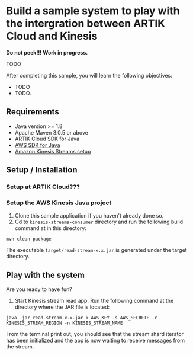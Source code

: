 # Build a sample system to play with the intergration between ARTIK Cloud and Kinesis

**Do not peek!!! Work in progress.**

TODO

After completing this sample, you will learn the following objectives:

- TODO
- TODO.

## Requirements
- Java version >= 1.8
- Apache Maven 3.0.5 or above
- ARTIK Cloud SDK for Java
- [AWS SDK for Java](https://aws.amazon.com/developers/getting-started/java/)
- [Amazon Kinesis Streams setup](http://docs.aws.amazon.com/streams/latest/dev/before-you-begin.html)

## Setup / Installation

### Setup at ARTIK Cloud???

### Setup the AWS Kinesis Java project

 1. Clone this sample application if you haven't already done so.
 2. Cd to `kinesis-streams-consumer` directory and run the following build command at in this directory:

  ~~~shell
  mvn clean package
  ~~~

  The executable `target/read-stream-x.x.jar` is generated under the target directory.

## Play with the system
Are you ready to have fun? 

 1. Start Kinesis stream read app. Run the following command at the directory where the JAR file is located:
  ~~~shell
  java -jar read-stream-x.x.jar k AWS_KEY -s AWS_SECRETE -r KINESIS_STREAM_REGION -n KINESIS_STREAM_NAME
  ~~~
  From the terminal print out, you should see that the stream shard iterator has been initialized and the app is now waiting to receive messages from the stream.
